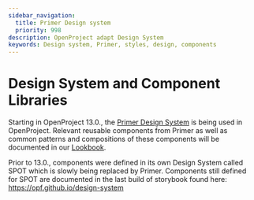 ```yaml
---
sidebar_navigation:
  title: Primer Design system
  priority: 998
description: OpenProject adapt Design System
keywords: Design system, Primer, styles, design, components
---
```

# Design System and Component Libraries

Starting in OpenProject 13.0., the [Primer Design System](https://primer.style/design/) is being used in OpenProject. Relevant reusable components from Primer as well as common patterns and compositions of these components will be documented in our [Lookbook](https://qa.openproject-edge.com/lookbook/).

Prior to 13.0., components were defined in its own Design System called SPOT which is slowly being replaced by Primer.
Components still defined for SPOT are documented in the last build of storybook found
here: https://opf.github.io/design-system
